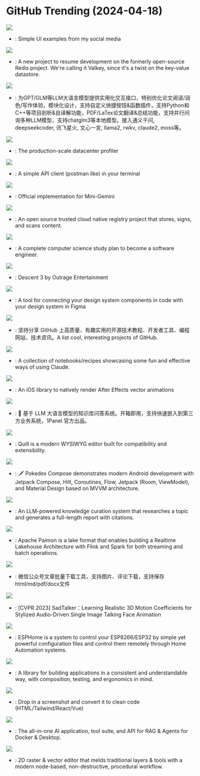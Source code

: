 # GitHub Trending (2024-04-18)

![](https://img.shields.io/badge/HTML-New%20309-green?style=flat-square&logo=appveyor)
- [](https://github.comundefined): Simple UI examples from my social media

![](https://img.shields.io/badge/C-New%20413-green?style=flat-square&logo=appveyor)
- [](https://github.comundefined): A new project to resume development on the formerly open-source Redis project. We're calling it Valkey, since it's a twist on the key-value datastore.

![](https://img.shields.io/badge/Python-New%20247-green?style=flat-square&logo=appveyor)
- [](https://github.comundefined): 为GPT/GLM等LLM大语言模型提供实用化交互接口，特别优化论文阅读/润色/写作体验，模块化设计，支持自定义快捷按钮&函数插件，支持Python和C++等项目剖析&自译解功能，PDF/LaTex论文翻译&总结功能，支持并行问询多种LLM模型，支持chatglm3等本地模型。接入通义千问, deepseekcoder, 讯飞星火, 文心一言, llama2, rwkv, claude2, moss等。

![](https://img.shields.io/badge/Go-New%20804-green?style=flat-square&logo=appveyor)
- [](https://github.comundefined): The production-scale datacenter profiler

![](https://img.shields.io/badge/Rust-New%2088-green?style=flat-square&logo=appveyor)
- [](https://github.comundefined): A simple API client (postman like) in your terminal

![](https://img.shields.io/badge/Python-New%20842-green?style=flat-square&logo=appveyor)
- [](https://github.comundefined): Official implementation for Mini-Gemini

![](https://img.shields.io/badge/Go-New%2037-green?style=flat-square&logo=appveyor)
- [](https://github.comundefined): An open source trusted cloud native registry project that stores, signs, and scans content.

![](https://img.shields.io/badge/none-New%202-green?style=flat-square&logo=appveyor)
- [](https://github.comundefined): A complete computer science study plan to become a software engineer.

![](https://img.shields.io/badge/C%2B%2B-New%20300-green?style=flat-square&logo=appveyor)
- [](https://github.comundefined): Descent 3 by Outrage Entertainment

![](https://img.shields.io/badge/TypeScript-New%2046-green?style=flat-square&logo=appveyor)
- [](https://github.comundefined): A tool for connecting your design system components in code with your design system in Figma

![](https://img.shields.io/badge/none-New%20286-green?style=flat-square&logo=appveyor)
- [](https://github.comundefined): 坚持分享 GitHub 上高质量、有趣实用的开源技术教程、开发者工具、编程网站、技术资讯。A list cool, interesting projects of GitHub.

![](https://img.shields.io/badge/Jupyter%20Notebook-New%20280-green?style=flat-square&logo=appveyor)
- [](https://github.comundefined): A collection of notebooks/recipes showcasing some fun and effective ways of using Claude.

![](https://img.shields.io/badge/Swift-New%2078-green?style=flat-square&logo=appveyor)
- [](https://github.comundefined): An iOS library to natively render After Effects vector animations

![](https://img.shields.io/badge/Python-New%20435-green?style=flat-square&logo=appveyor)
- [](https://github.comundefined): 💬 基于 LLM 大语言模型的知识库问答系统。开箱即用，支持快速嵌入到第三方业务系统，1Panel 官方出品。

![](https://img.shields.io/badge/TypeScript-New%20295-green?style=flat-square&logo=appveyor)
- [](https://github.comundefined): Quill is a modern WYSIWYG editor built for compatibility and extensibility.

![](https://img.shields.io/badge/Kotlin-New%20103-green?style=flat-square&logo=appveyor)
- [](https://github.comundefined): 🗡️ Pokedex Compose demonstrates modern Android development with Jetpack Compose, Hilt, Coroutines, Flow, Jetpack (Room, ViewModel), and Material Design based on MVVM architecture.

![](https://img.shields.io/badge/HTML-New%20296-green?style=flat-square&logo=appveyor)
- [](https://github.comundefined): An LLM-powered knowledge curation system that researches a topic and generates a full-length report with citations.

![](https://img.shields.io/badge/Java-New%2018-green?style=flat-square&logo=appveyor)
- [](https://github.comundefined): Apache Paimon is a lake format that enables building a Realtime Lakehouse Architecture with Flink and Spark for both streaming and batch operations.

![](https://img.shields.io/badge/HTML-New%20114-green?style=flat-square&logo=appveyor)
- [](https://github.comundefined): 微信公众号文章批量下载工具，支持图片、评论下载，支持保存html/md/pdf/docx文件

![](https://img.shields.io/badge/Python-New%2071-green?style=flat-square&logo=appveyor)
- [](https://github.comundefined): [CVPR 2023] SadTalker：Learning Realistic 3D Motion Coefficients for Stylized Audio-Driven Single Image Talking Face Animation

![](https://img.shields.io/badge/C%2B%2B-New%202-green?style=flat-square&logo=appveyor)
- [](https://github.comundefined): ESPHome is a system to control your ESP8266/ESP32 by simple yet powerful configuration files and control them remotely through Home Automation systems.

![](https://img.shields.io/badge/Swift-New%2059-green?style=flat-square&logo=appveyor)
- [](https://github.comundefined): A library for building applications in a consistent and understandable way, with composition, testing, and ergonomics in mind.

![](https://img.shields.io/badge/Python-New%20162-green?style=flat-square&logo=appveyor)
- [](https://github.comundefined): Drop in a screenshot and convert it to clean code (HTML/Tailwind/React/Vue)

![](https://img.shields.io/badge/JavaScript-New%20159-green?style=flat-square&logo=appveyor)
- [](https://github.comundefined): The all-in-one AI application, tool suite, and API for RAG & Agents for Docker & Desktop.

![](https://img.shields.io/badge/Rust-New%2096-green?style=flat-square&logo=appveyor)
- [](https://github.comundefined): 2D raster & vector editor that melds traditional layers & tools with a modern node-based, non-destructive, procedural workflow.

